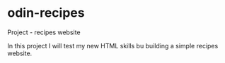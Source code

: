 # odin-recipes
Project - recipes website

In this project I will test my new HTML skills bu building a simple recipes website.